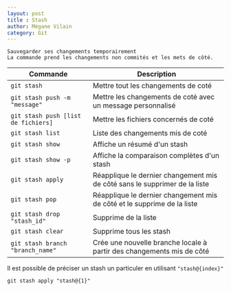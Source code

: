 ```yaml
---
layout: post
title : Stash
author: Mégane Vilain
category: Git
---
```


```
Sauvegarder ses changements temporairement 
La commande prend les changements non commités et les mets de côté. 
```

|Commande | Description|
|---|---|
|`git stash` |Mettre tout les changements de coté|
|`git stash push -m "message"`|Mettre les changements de coté avec un message personnalisé|
|`git stash push [list de fichiers]`| Mettre les fichiers concernés de coté
|`git stash list`|Liste des changements mis de coté|
|`git stash show` | Affiche un résumé d'un stash
|`git stash show -p` | Affiche la comparaison complètes d'un stash
|`git stash apply`|Réapplique le dernier changement mis de côté sans le supprimer de la liste|
|`git stash pop`|Réapplique le dernier changement mis de côté et le supprime de la liste|
|`git stash drop "stash_id"`|Supprime de la liste
|`git stash clear` | Supprime tous les stash
|`git stash branch "branch_name"`|Crée une nouvelle branche locale à partir des changements mis de côté|

Il est possible de préciser un stash un particuler en utilisant `"stash@{index}" `

`git stash apply "stash@{1}"`
